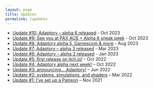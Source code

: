 ```yaml
---
layout: page
title: Updates
permalink: /updates
---
```


- [Update #10: Adaptory – alpha 6 released](https://app.mailerlite.com/j0b5z1w7m2) - Oct 2023
- [Update #9: See you at PAX AUS + Alpha 6 sneak peek](https://app.mailerlite.com/t1l0m7n5i9) - Oct 2023
- [Update #8: Adaptory alpha 5, Gamescom & more](https://app.mailerlite.com/r5q7z4u2f4) - Aug 2023
- [Update #7: Adaptory – alpha 3 released](https://app.mailerlite.com/b4b2x1o9k6) - Mar 2023
- [Update #6: Adaptory – alpha 2 released](https://app.mailerlite.com/q3m8o9w7t6) - Jan 2023
- [Update #5: first release on itch.io!](https://app.mailerlite.com/d3e6z6s1w4) – Oct 2022
- [Update #4: Adaptory alpha next week!](https://app.mailerlite.com/d0e4a1d4n3) – Oct 2022
- [Update #3: announcing... Adaptory!](https://app.mailerlite.com/j9j6u5f7e1) – Jun 2022
- [Update #2: systems, simulations, and shaders](https://app.mailerlite.com/r2b8j7w3d2) – Mar 2022
- [Update #1: I've set up a Patreon](https://app.mailerlite.com/v1f0t1) – Nov 2021

<!-- MailerLite Universal -->
<script>
(function(m,a,i,l,e,r){ m['MailerLiteObject']=e;function f(){
var c={ a:arguments,q:[]};var r=this.push(c);return "number"!=typeof r?r:f.bind(c.q);}
f.q=f.q||[];m[e]=m[e]||f.bind(f.q);m[e].q=m[e].q||f.q;r=a.createElement(i);
var _=a.getElementsByTagName(i)[0];r.async=1;r.src=l+'?v'+(~~(new Date().getTime()/1000000));
_.parentNode.insertBefore(r,_);})(window, document, 'script', 'https://static.mailerlite.com/js/universal.js', 'ml');

var ml_account = ml('accounts', '3560492', 'g7v9u8q1h0', 'load');
</script>
<!-- End MailerLite Universal -->

<div class="ml-form-center">
  <div class="ml-form-embed"
    data-account="3560492:g7v9u8q1h0"
    data-form="5731170:h7x5k6">
  </div>
</div>
